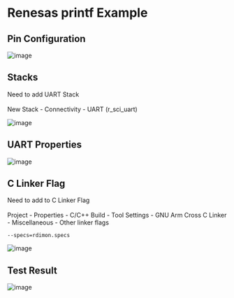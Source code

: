 # Renesas printf Example

## Pin Configuration

![image](https://github.com/JeHeeYu/Renesas-Example/assets/87363461/c42e8bad-cb5a-4ff4-a931-5848d9ce6cfa)


## Stacks

Need to add UART Stack
<br>
<br>
New Stack - Connectivity - UART (r_sci_uart)

![image](https://github.com/JeHeeYu/Renesas-Example/assets/87363461/e85a0230-0fd0-4b2e-818b-133883bb3a6c)

## UART Properties

![image](https://github.com/JeHeeYu/Renesas-Example/assets/87363461/f8fc5c4b-1a50-4e4e-b741-b5e4624c2f36)

## C Linker Flag

Need to add to C Linker Flag
<br>
<br>
Project - Properties - C/C++ Build - Tool Settings - GNU Arm Cross C Linker - Miscellaneous - Other linker flags

```
--specs=rdimon.specs
```

![image](https://github.com/JeHeeYu/Renesas-Example/assets/87363461/cfcd0f75-118c-4e44-8c1e-64f58ea88745)


## Test Result

![image](https://github.com/JeHeeYu/Renesas-Example/assets/87363461/8fd3dd95-560d-4f14-9f8e-b1b96570204e)
